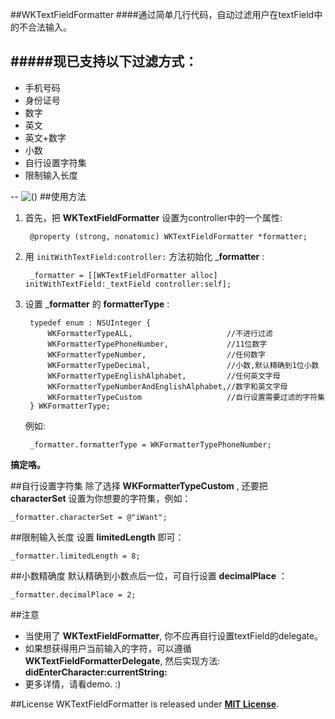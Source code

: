 ##WKTextFieldFormatter
####通过简单几行代码，自动过滤用户在textField中的不合法输入。

#####现已支持以下过滤方式：
--
* 手机号码
* 身份证号
* 数字
* 英文
* 英文+数字
* 小数
* 自行设置字符集
* 限制输入长度

--
![()](http://7xneqd.com1.z0.glb.clouddn.com/formatter.gif)
##使用方法
1. 首先，把 __WKTextFieldFormatter__ 设置为controller中的一个属性:

		@property (strong, nonatomic) WKTextFieldFormatter *formatter;

1. 用 `initWithTextField:controller:` 方法初始化 ___formatter__ :
	
		_formatter = [[WKTextFieldFormatter alloc] initWithTextField:_textField controller:self];

1. 设置 ___formatter__ 的 __formatterType__ :

		typedef enum : NSUInteger {
			WKFormatterTypeALL,						//不进行过滤
			WKFormatterTypePhoneNumber,				//11位数字
			WKFormatterTypeNumber,					//任何数字
			WKFormatterTypeDecimal,					//小数,默认精确到1位小数
			WKFormatterTypeEnglishAlphabet,			//任何英文字母
		   	WKFormatterTypeNumberAndEnglishAlphabet,//数字和英文字母
		   	WKFormatterTypeCustom					//自行设置需要过滤的字符集
		} WKFormatterType;

	例如:

		_formatter.formatterType = WKFormatterTypePhoneNumber;
		
__搞定咯。__

##自行设置字符集
除了选择 __WKFormatterTypeCustom__ , 还要把 __characterSet__ 设置为你想要的字符集，例如：
 
```
_formatter.characterSet = @"iWant";
```

##限制输入长度
设置 __limitedLength__ 即可：

```
_formatter.limitedLength = 8;
```

##小数精确度
默认精确到小数点后一位，可自行设置 __decimalPlace__ ：

```
_formatter.decimalPlace = 2;
```

##注意
* 当使用了 __WKTextFieldFormatter__, 你不应再自行设置textField的delegate。
* 如果想获得用户当前输入的字符，可以遵循 __WKTextFieldFormatterDelegate__, 然后实现方法: __didEnterCharacter:currentString:__
* 更多详情，请看demo. :)

##License
WKTextFieldFormatter is released under [__MIT License__](https://github.com/WelkinXie/WKTextFieldFormatter/blob/master/LICENSE).